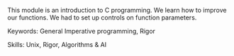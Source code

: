 This module is an introduction to C programming. We learn how to improve our functions. We had to set up controls on function parameters.

Keywords:    General Imperative programming, Rigor

Skills:      Unix, Rigor, Algorithms & AI
